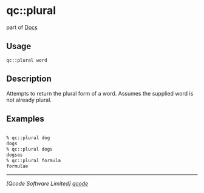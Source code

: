 qc::plural
==========

part of [Docs](../index.md)

Usage
-----
`
        qc::plural word
    `

Description
-----------
Attempts to return the plural form of a word.
        Assumes the supplied word is not already plural.

Examples
--------
```tcl

% qc::plural dog
dogs
% qc::plural dogs
dogses
% qc::plural formula
formulae
```

----------------------------------
*[Qcode Software Limited] [qcode]*

[qcode]: http://www.qcode.co.uk "Qcode Software"